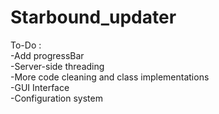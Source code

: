 # Starbound_updater

To-Do : <br>
  -Add progressBar <br>
  -Server-side threading <br>
  -More code cleaning and class implementations <br>
  -GUI Interface <br>
  -Configuration system <br>
